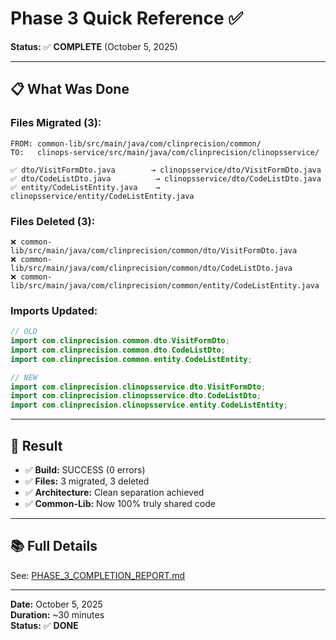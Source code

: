 # Phase 3 Quick Reference ✅

**Status:** ✅ **COMPLETE** (October 5, 2025)

---

## 📋 **What Was Done**

### Files Migrated (3):
```
FROM: common-lib/src/main/java/com/clinprecision/common/
TO:   clinops-service/src/main/java/com/clinprecision/clinopsservice/

✅ dto/VisitFormDto.java        → clinopsservice/dto/VisitFormDto.java
✅ dto/CodeListDto.java          → clinopsservice/dto/CodeListDto.java
✅ entity/CodeListEntity.java    → clinopsservice/entity/CodeListEntity.java
```

### Files Deleted (3):
```
❌ common-lib/src/main/java/com/clinprecision/common/dto/VisitFormDto.java
❌ common-lib/src/main/java/com/clinprecision/common/dto/CodeListDto.java
❌ common-lib/src/main/java/com/clinprecision/common/entity/CodeListEntity.java
```

### Imports Updated:
```java
// OLD
import com.clinprecision.common.dto.VisitFormDto;
import com.clinprecision.common.dto.CodeListDto;
import com.clinprecision.common.entity.CodeListEntity;

// NEW
import com.clinprecision.clinopsservice.dto.VisitFormDto;
import com.clinprecision.clinopsservice.dto.CodeListDto;
import com.clinprecision.clinopsservice.entity.CodeListEntity;
```

---

## 🎯 **Result**

- ✅ **Build:** SUCCESS (0 errors)
- ✅ **Files:** 3 migrated, 3 deleted
- ✅ **Architecture:** Clean separation achieved
- ✅ **Common-Lib:** Now 100% truly shared code

---

## 📚 **Full Details**

See: [PHASE_3_COMPLETION_REPORT.md](PHASE_3_COMPLETION_REPORT.md)

---

**Date:** October 5, 2025  
**Duration:** ~30 minutes  
**Status:** ✅ **DONE**
